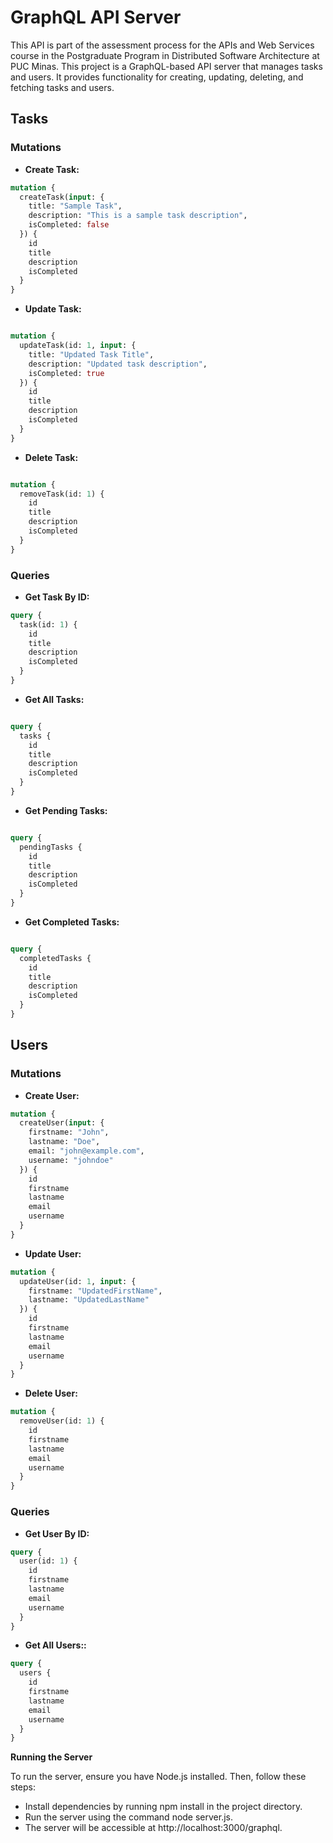 # GraphQL API Server

This API is part of the assessment process for the APIs and Web Services course in the Postgraduate Program in Distributed Software Architecture at PUC Minas. This project is a GraphQL-based API server that manages tasks and users. It provides functionality for creating, updating, deleting, and fetching tasks and users.

## Tasks
### Mutations
- **Create Task:**

```graphql
mutation {
  createTask(input: {
    title: "Sample Task",
    description: "This is a sample task description",
    isCompleted: false
  }) {
    id
    title
    description
    isCompleted
  }
}
```
- **Update Task:**
```graphql

mutation {
  updateTask(id: 1, input: {
    title: "Updated Task Title",
    description: "Updated task description",
    isCompleted: true
  }) {
    id
    title
    description
    isCompleted
  }
}
```
- **Delete Task:**
```graphql

mutation {
  removeTask(id: 1) {
    id
    title
    description
    isCompleted
  }
}
```
### Queries
- **Get Task By ID:**
```graphql
query {
  task(id: 1) {
    id
    title
    description
    isCompleted
  }
}
```
- **Get All Tasks:**
```graphql

query {
  tasks {
    id
    title
    description
    isCompleted
  }
}
```
- **Get Pending Tasks:**
```graphql

query {
  pendingTasks {
    id
    title
    description
    isCompleted
  }
}
```
- **Get Completed Tasks:**
```graphql

query {
  completedTasks {
    id
    title
    description
    isCompleted
  }
}

```
## Users
### Mutations
- **Create User:**
```graphql
mutation {
  createUser(input: {
    firstname: "John",
    lastname: "Doe",
    email: "john@example.com",
    username: "johndoe"
  }) {
    id
    firstname
    lastname
    email
    username
  }
}
```
- **Update User:**
```graphql
mutation {
  updateUser(id: 1, input: {
    firstname: "UpdatedFirstName",
    lastname: "UpdatedLastName"
  }) {
    id
    firstname
    lastname
    email
    username
  }
}
```
- **Delete User:**
```graphql
mutation {
  removeUser(id: 1) {
    id
    firstname
    lastname
    email
    username
  }
}
```
### Queries
- **Get User By ID:**
```graphql
query {
  user(id: 1) {
    id
    firstname
    lastname
    email
    username
  }
}
```
- **Get All Users::**
```graphql
query {
  users {
    id
    firstname
    lastname
    email
    username
  }
}

```
**Running the Server**

To run the server, ensure you have Node.js installed. Then, follow these steps:

- Install dependencies by running npm install in the project directory.
- Run the server using the command node server.js.
- The server will be accessible at http://localhost:3000/graphql.
